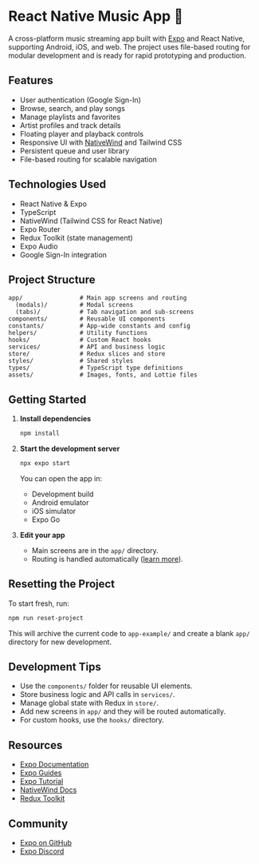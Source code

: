 # React Native Music App 🎵

A cross-platform music streaming app built with [Expo](https://expo.dev) and React Native, supporting Android, iOS, and web. The project uses file-based routing for modular development and is ready for rapid prototyping and production.

## Features

- User authentication (Google Sign-In)
- Browse, search, and play songs
- Manage playlists and favorites
- Artist profiles and track details
- Floating player and playback controls
- Responsive UI with [NativeWind](https://www.nativewind.dev/) and Tailwind CSS
- Persistent queue and user library
- File-based routing for scalable navigation

## Technologies Used

- React Native & Expo
- TypeScript
- NativeWind (Tailwind CSS for React Native)
- Expo Router
- Redux Toolkit (state management)
- Expo Audio
- Google Sign-In integration

## Project Structure

```
app/                # Main app screens and routing
  (modals)/         # Modal screens
  (tabs)/           # Tab navigation and sub-screens
components/         # Reusable UI components
constants/          # App-wide constants and config
helpers/            # Utility functions
hooks/              # Custom React hooks
services/           # API and business logic
store/              # Redux slices and store
styles/             # Shared styles
types/              # TypeScript type definitions
assets/             # Images, fonts, and Lottie files
```

## Getting Started

1. **Install dependencies**

   ```bash
   npm install
   ```

2. **Start the development server**

   ```bash
   npx expo start
   ```

   You can open the app in:
   - Development build
   - Android emulator
   - iOS simulator
   - Expo Go

3. **Edit your app**

   - Main screens are in the `app/` directory.
   - Routing is handled automatically ([learn more](https://docs.expo.dev/router/introduction)).

## Resetting the Project

To start fresh, run:

```bash
npm run reset-project
```

This will archive the current code to `app-example/` and create a blank `app/` directory for new development.

## Development Tips

- Use the `components/` folder for reusable UI elements.
- Store business logic and API calls in `services/`.
- Manage global state with Redux in `store/`.
- Add new screens in `app/` and they will be routed automatically.
- For custom hooks, use the `hooks/` directory.

## Resources

- [Expo Documentation](https://docs.expo.dev/)
- [Expo Guides](https://docs.expo.dev/guides)
- [Expo Tutorial](https://docs.expo.dev/tutorial/introduction/)
- [NativeWind Docs](https://www.nativewind.dev/)
- [Redux Toolkit](https://redux-toolkit.js.org/)

## Community

- [Expo on GitHub](https://github.com/expo/expo)
- [Expo Discord](https://chat.expo.dev)
